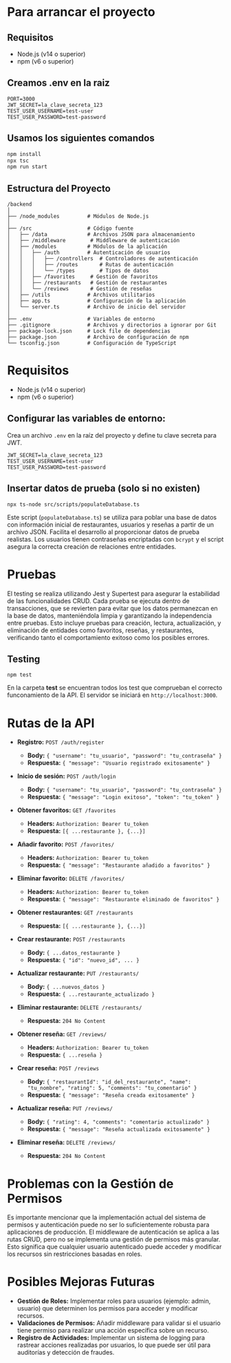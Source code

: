 # Para arrancar el proyecto

## Requisitos
- Node.js (v14 o superior)
- npm (v6 o superior)

## Creamos .env en la raiz

```
PORT=3000
JWT_SECRET=la_clave_secreta_123
TEST_USER_USERNAME=test-user
TEST_USER_PASSWORD=test-password
```

## Usamos los siguientes comandos

```bash
npm install
npx tsc
npm run start
```

## Estructura del Proyecto

```plaintext
/backend
│
├── /node_modules         # Módulos de Node.js
│
├── /src                  # Código fuente
│   ├── /data             # Archivos JSON para almacenamiento
│   ├── /middleware        # Middleware de autenticación
│   ├── /modules          # Módulos de la aplicación
│   │   ├── /auth         # Autenticación de usuarios
│   │   │   ├── /controllers  # Controladores de autenticación
│   │   │   ├── /routes       # Rutas de autenticación
│   │   │   └── /types        # Tipos de datos
│   │   ├── /favorites     # Gestión de favoritos
│   │   ├── /restaurants   # Gestión de restaurantes
│   │   └── /reviews       # Gestión de reseñas
│   ├── /utils            # Archivos utilitarios
│   ├── app.ts            # Configuración de la aplicación
│   └── server.ts         # Archivo de inicio del servidor
│
├── .env                  # Variables de entorno
├── .gitignore            # Archivos y directorios a ignorar por Git
├── package-lock.json     # Lock file de dependencias
├── package.json          # Archivo de configuración de npm
└── tsconfig.json         # Configuración de TypeScript
```

# Requisitos
- Node.js (v14 o superior)
- npm (v6 o superior)


## Configurar las variables de entorno:
Crea un archivo `.env` en la raíz del proyecto y define tu clave secreta para JWT.
```plaintext
JWT_SECRET=la_clave_secreta_123
TEST_USER_USERNAME=test-user
TEST_USER_PASSWORD=test-password
```

## Insertar datos de prueba (solo si no existen)
```
npx ts-node src/scripts/populateDatabase.ts
```
Este script (`populateDatabase.ts`) se utiliza para poblar una base de datos con información inicial de restaurantes, usuarios y reseñas a partir de un archivo JSON. Facilita el desarrollo al proporcionar datos de prueba realistas. Los usuarios tienen contraseñas encriptadas con `bcrypt` y el script asegura la correcta creación de relaciones entre entidades.

# Pruebas

El testing se realiza utilizando Jest y Supertest para asegurar la estabilidad de las funcionalidades CRUD. Cada prueba se ejecuta dentro de transacciones, que se revierten para evitar que los datos permanezcan en la base de datos, manteniéndola limpia y garantizando la independencia entre pruebas. Esto incluye pruebas para creación, lectura, actualización, y eliminación de entidades como favoritos, reseñas, y restaurantes, verificando tanto el comportamiento exitoso como los posibles errores.

## Testing
```
npm test
```
En la carpeta __test__ se encuentran todos los test que comprueban el correcto funconamiento de la API.
El servidor se iniciará en `http://localhost:3000`.



# Rutas de la API

- **Registro:** `POST /auth/register`
  - **Body:** `{ "username": "tu_usuario", "password": "tu_contraseña" }`
  - **Respuesta:** `{ "message": "Usuario registrado exitosamente" }`

- **Inicio de sesión:** `POST /auth/login`
  - **Body:** `{ "username": "tu_usuario", "password": "tu_contraseña" }`
  - **Respuesta:** `{ "message": "Login exitoso", "token": "tu_token" }`

- **Obtener favoritos:** `GET /favorites`
  - **Headers:** `Authorization: Bearer tu_token`
  - **Respuesta:** `[{ ...restaurante }, {...}]`

- **Añadir favorito:** `POST /favorites/`
  - **Headers:** `Authorization: Bearer tu_token`
  - **Respuesta:** `{ "message": "Restaurante añadido a favoritos" }`

- **Eliminar favorito:** `DELETE /favorites/`
  - **Headers:** `Authorization: Bearer tu_token`
  - **Respuesta:** `{ "message": "Restaurante eliminado de favoritos" }`

- **Obtener restaurantes:** `GET /restaurants`
  - **Respuesta:** `[{ ...restaurante }, {...}]`

- **Crear restaurante:** `POST /restaurants`
  - **Body:** `{ ...datos_restaurante }`
  - **Respuesta:** `{ "id": "nuevo_id", ... }`

- **Actualizar restaurante:** `PUT /restaurants/`
  - **Body:** `{ ...nuevos_datos }`
  - **Respuesta:** `{ ...restaurante_actualizado }`

- **Eliminar restaurante:** `DELETE /restaurants/`
  - **Respuesta:** `204 No Content`

- **Obtener reseña:** `GET /reviews/`
  - **Headers:** `Authorization: Bearer tu_token`
  - **Respuesta:** `{ ...reseña }`

- **Crear reseña:** `POST /reviews`
  - **Body:** `{ "restaurantId": "id_del_restaurante", "name": "tu_nombre", "rating": 5, "comments": "tu_comentario" }`
  - **Respuesta:** `{ "message": "Reseña creada exitosamente" }`

- **Actualizar reseña:** `PUT /reviews/`
  - **Body:** `{ "rating": 4, "comments": "comentario actualizado" }`
  - **Respuesta:** `{ "message": "Reseña actualizada exitosamente" }`

- **Eliminar reseña:** `DELETE /reviews/`
  - **Respuesta:** `204 No Content`

# Problemas con la Gestión de Permisos

Es importante mencionar que la implementación actual del sistema de permisos y autenticación puede no ser lo suficientemente robusta para aplicaciones de producción. El middleware de autenticación se aplica a las rutas CRUD, pero no se implementa una gestión de permisos más granular. Esto significa que cualquier usuario autenticado puede acceder y modificar los recursos sin restricciones basadas en roles.

# Posibles Mejoras Futuras

- **Gestión de Roles:** Implementar roles para usuarios (ejemplo: admin, usuario) que determinen los permisos para acceder y modificar recursos.
- **Validaciones de Permisos:** Añadir middleware para validar si el usuario tiene permiso para realizar una acción específica sobre un recurso.
- **Registro de Actividades:** Implementar un sistema de logging para rastrear acciones realizadas por usuarios, lo que puede ser útil para auditorías y detección de fraudes.

